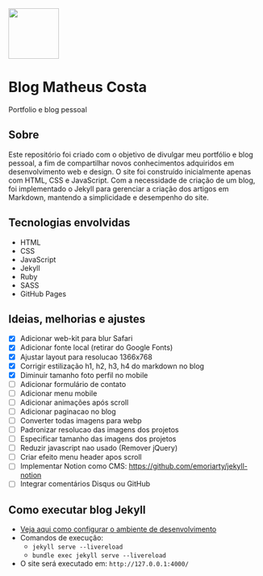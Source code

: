 <img src="https://matheuscostadesign.github.io/assets/matheus.webp" width="100" height="100">

# Blog Matheus Costa

Portfolio e blog pessoal

## Sobre

Este repositório foi criado com o objetivo de divulgar meu portfólio e blog pessoal, a fim de compartilhar novos conhecimentos adquiridos em desenvolvimento web e design. O site foi construído inicialmente apenas com HTML, CSS e JavaScript. Com a necessidade de criação de um blog, foi implementado o Jekyll para gerenciar a criação dos artigos em Markdown, mantendo a simplicidade e desempenho do site.

## Tecnologias envolvidas

- HTML
- CSS
- JavaScript
- Jekyll
- Ruby
- SASS
- GitHub Pages

## Ideias, melhorias e ajustes

- [x] Adicionar web-kit para blur Safari
- [x] Adicionar fonte local (retirar do Google Fonts)
- [x] Ajustar layout para resolucao 1366x768
- [x] Corrigir estilização h1, h2, h3, h4 do markdown no blog
- [x] Diminuir tamanho foto perfil no mobile
- [ ] Adicionar formulário de contato
- [ ] Adicionar menu mobile
- [ ] Adicionar animações após scroll
- [ ] Adicionar paginacao no blog
- [ ] Converter todas imagens para webp
- [ ] Padronizar resolucao das imagens dos projetos
- [ ] Especificar tamanho das imagens dos projetos
- [ ] Reduzir javascript nao usado (Remover jQuery)
- [ ] Criar efeito menu header apos scroll
- [ ] Implementar Notion como CMS: https://github.com/emoriarty/jekyll-notion
- [ ] Integrar comentários Disqus ou GitHub

## Como executar blog Jekyll

- [Veja aqui como configurar o ambiente de desenvolvimento](https://github.com/matheuscostadesign/guia-jekyll/)
- Comandos de execução:
  - `jekyll serve --livereload`
  - `bundle exec jekyll serve --livereload`
- O site será executado em: `http://127.0.0.1:4000/`
